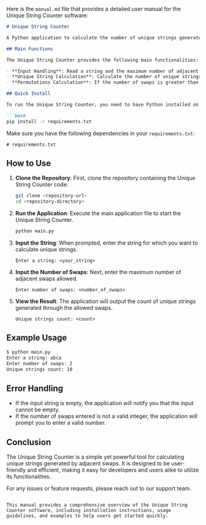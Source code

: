 Here is the `manual.md` file that provides a detailed user manual for the Unique String Counter software:

```markdown
# Unique String Counter

A Python application to calculate the number of unique strings generated by adjacent swaps of characters in a given string.

## Main Functions

The Unique String Counter provides the following main functionalities:

- **Input Handling**: Read a string and the maximum number of adjacent swaps from the user.
- **Unique String Calculation**: Calculate the number of unique strings that can be generated through adjacent swaps.
- **Permutations Calculation**: If the number of swaps is greater than or equal to the length of the string, calculate the number of unique permutations of the string.

## Quick Install

To run the Unique String Counter, you need to have Python installed on your machine. You can install the required dependencies using pip:

```bash
pip install -r requirements.txt
```

Make sure you have the following dependencies in your `requirements.txt`:

```
# requirements.txt
```

## How to Use

1. **Clone the Repository**: First, clone the repository containing the Unique String Counter code.

   ```bash
   git clone <repository-url>
   cd <repository-directory>
   ```

2. **Run the Application**: Execute the main application file to start the Unique String Counter.

   ```bash
   python main.py
   ```

3. **Input the String**: When prompted, enter the string for which you want to calculate unique strings.

   ```
   Enter a string: <your_string>
   ```

4. **Input the Number of Swaps**: Next, enter the maximum number of adjacent swaps allowed.

   ```
   Enter number of swaps: <number_of_swaps>
   ```

5. **View the Result**: The application will output the count of unique strings generated through the allowed swaps.

   ```
   Unique strings count: <count>
   ```

## Example Usage

```bash
$ python main.py
Enter a string: abca
Enter number of swaps: 2
Unique strings count: 10
```

## Error Handling

- If the input string is empty, the application will notify you that the input cannot be empty.
- If the number of swaps entered is not a valid integer, the application will prompt you to enter a valid number.

## Conclusion

The Unique String Counter is a simple yet powerful tool for calculating unique strings generated by adjacent swaps. It is designed to be user-friendly and efficient, making it easy for developers and users alike to utilize its functionalities.

For any issues or feature requests, please reach out to our support team.
```

This manual provides a comprehensive overview of the Unique String Counter software, including installation instructions, usage guidelines, and examples to help users get started quickly.